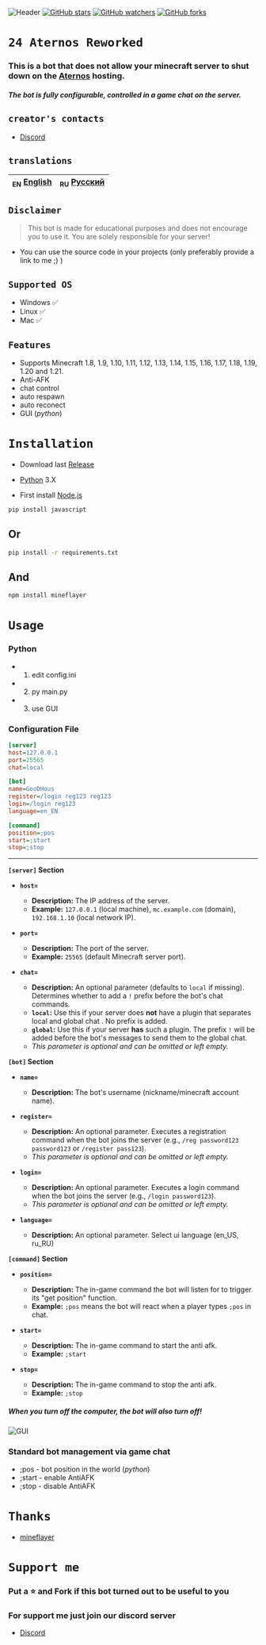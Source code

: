 ![Header](/IMG/1.png)
<a href="https://github.com/GooDHous/24-Aternos/stargazers"><img src="https://badgen.net/github/stars/GooDHous/24-Aternos" alt="GitHub stars"/></a>
<a href="https://github.com/GooDHous/24-Aternos/"><img src="https://badgen.net/github/watchers/GooDHous/24-Aternos" alt="GitHub watchers"/></a>
<a href="https://github.com/GooDHous/24-Aternos/"><img src="https://badgen.net/github/forks/GooDHous/24-Aternos" alt="GitHub forks"/></a>

# `24 Aternos Reworked`
### This is a bot that does not allow your minecraft server to shut down on the [Aternos](https://aternos.org) hosting.
##### The bot is fully configurable, controlled in a game chat on the server.

## `creator's contacts`
- [Discord](https://discord.gg/PAm52zgFAF)


## `translations`
| <sub>EN</sub> [English](README.md) | <sub>RU</sub> [Русский](README_RU.md) |
|-------------------------|----------------------------|

## `Disclaimer`
> This bot is made for educational purposes and does not encourage you to use it. You are solely responsible for your server!

 - You can use the source code in your projects (only preferably provide a link to me ;) )

## `Supported OS`

 * Windows ✅
 * Linux ✅
 * Mac ✅

## `Features`

 * Supports Minecraft 1.8, 1.9, 1.10, 1.11, 1.12, 1.13, 1.14, 1.15, 1.16, 1.17, 1.18, 1.19, 1.20 and 1.21.
 * Anti-AFK
 * chat control
 * auto respawn
 * auto reconect
 * GUI (*python*)

# `Installation`

* Download last [Release](https://github.com/YTFort/24-Aternos/releases)


 * [Python](https://www.python.org) 3.X
 * First install [Node.js](https://nodejs.dev)

```bash
pip install javascript
```
## Or

```bash
pip install -r requirements.txt
```

## And

```bash
npm install mineflayer
```

# `Usage`

### Python

 * 1. edit config.ini
 * 2. py main.py
 * 3. use GUI

### Configuration File

```ini
[server]
host=127.0.0.1
port=25565
chat=local

[bot]
name=GooDHous
register=/login reg123 reg123
login=/login reg123
language=en_EN

[command]
position=;pos
start=;start
stop=;stop
```

---

**`[server]` Section**
*   **`host=`**
    *   **Description:** The IP address of the server.
    *   **Example:** `127.0.0.1` (local machine), `mc.example.com` (domain), `192.168.1.10` (local network IP).

*   **`port=`**
    *   **Description:** The port of the server.
    *   **Example:** `25565` (default Minecraft server port).

*   **`chat=`**
    *   **Description:** An optional parameter (defaults to `local` if missing). Determines whether to add a `!` prefix before the bot's chat commands.
    *   **`local`:** Use this if your server does **not** have a plugin that separates local and global chat . No prefix is added.
    *   **`global`:** Use this if your server **has** such a plugin. The prefix `!` will be added before the bot's messages to send them to the global chat.
    *   *This parameter is optional and can be omitted or left empty.*

**`[bot]` Section**
*   **`name=`**
    *   **Description:** The bot's username (nickname/minecraft account name).

*   **`register=`**
    *   **Description:** An optional parameter. Executes a registration command when the bot joins the server (e.g., `/reg password123 password123` or `/register pass123`).
    *   *This parameter is optional and can be omitted or left empty.*

*   **`login=`**
    *   **Description:** An optional parameter. Executes a login command when the bot joins the server (e.g., `/login password123`).
    *   *This parameter is optional and can be omitted or left empty.*

*   **`language=`**
    *   **Description:** An optional parameter. Select ui language (en_US, ru_RU)  

**`[command]` Section**
*   **`position=`**
    *   **Description:** The in-game command the bot will listen for to trigger its "get position" function.
    *   **Example:** `;pos` means the bot will react when a player types `;pos` in chat.

*   **`start=`**
    *   **Description:** The in-game command to start the anti afk.
    *   **Example:** `;start`

*   **`stop=`**
    *   **Description:** The in-game command to stop the anti afk.
    *   **Example:** `;stop`

##### When you turn off the computer, the bot will also turn off!

![GUI](/IMG/2.png)

### Standard bot management via game chat

 * ;pos - bot position in the world (*python*)
 * ;start - enable AntiAFK
 * ;stop - disable AntiAFK

# `Thanks`

- [mineflayer](https://github.com/PrismarineJS/mineflayer)

# `Support me`

### Put a ⭐ and Fork if this bot turned out to be useful to you
### For support me just join our discord server
- [Discord](https://discord.gg/PAm52zgFAF)





